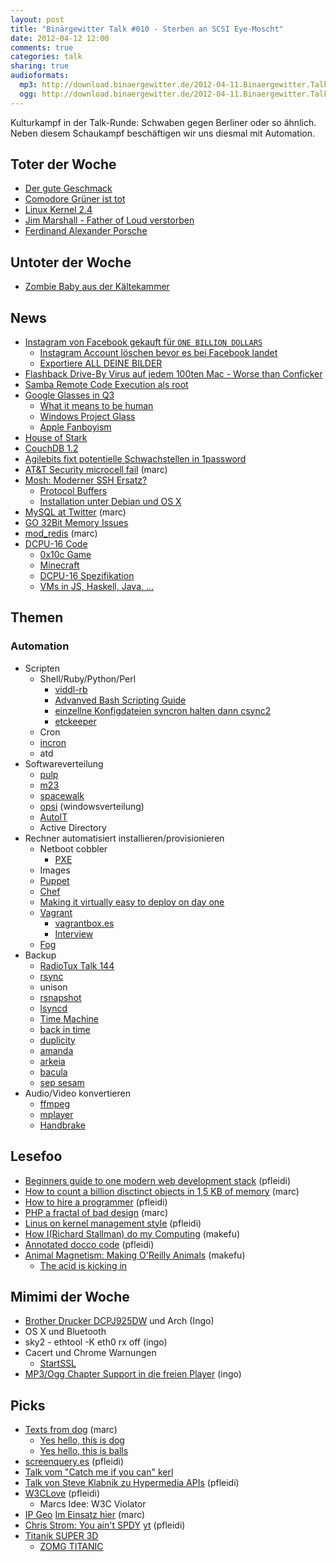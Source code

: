 ```yaml
---
layout: post
title: "Binärgewitter Talk #010 - Sterben an SCSI Eye-Moscht"
date: 2012-04-12 12:00
comments: true
categories: talk
sharing: true
audioformats:
  mp3: http://download.binaergewitter.de/2012-04-11.Binaergewitter.Talk.10.mp3
  ogg: http://download.binaergewitter.de/2012-04-11.Binaergewitter.Talk.10.ogg
---
```

Kulturkampf in der Talk-Runde: Schwaben gegen Berliner oder so ähnlich. Neben diesem Schaukampf beschäftigen wir uns diesmal mit Automation.

## Toter der Woche
- [Der gute Geschmack]( http://robmientjes.nl/item/comic-serif )
- [Comodore Grüner ist tot](http://www.heise.de/newsticker/meldung/Computer-fuer-die-Massen-zum-Tode-des-Commodore-Gruenders-Jack-Tramiel-1517599.html )
- [Linux Kernel 2.4]( http://www.heise.de/newsticker/meldung/Pflege-des-Linux-Kernels-2-4-endet-1517604.html )
- [Jim Marshall - Father of Loud verstorben]( http://www.wochenblatt.de/nachrichten/altoetting/ueberregionales/Verstaerker-Erfinder-Jim-Marshall-tot;art5572,106046 )
- [Ferdinand Alexander Porsche]( http://de.wikipedia.org/wiki/Ferdinand_Alexander_Porsche )
## Untoter der Woche
- [Zombie Baby aus der Kältekammer]( http://www.rp-online.de/panorama/ausland/fruehchen-ueberlebt-stundenlang-in-kuehlraum-1.2787719 )

## News
- [Instagram von Facebook gekauft für `ONE BILLION DOLLARS`]( http://www.businessinsider.com/instagram-billion-dollar-valuation-2012-4 )
    * [Instagram Account löschen bevor es bei Facebook landet]( https://instagram.com/accounts/remove/request/ )
    * [Exportiere ALL DEINE BILDER]( http://instaport.me/ )
- [Flashback Drive-By Virus auf jedem 100ten Mac - Worse than Conficker]( http://www.computerworld.com/s/article/9225937/Mac_Malware_Outbreak_Is_Bigger_than_39_Conficker_39_ )
- [Samba Remote Code Execution als root](https://www.samba.org/samba/security/CVE-2012-1182 )
- [Google Glasses in Q3]( https://plus.google.com/111626127367496192147/posts )
    * [What it means to be human]( http://blog.bit9.com/bid/80774/Project-Glass-Google-s-Augmented-Reality-Changes-What-it-is-to-be-Human?utm_source=BLOG-Project-Glass-Google-s-Augmented-Reality-Changes-What-it-is-to-be-Human-4.9.2012 )
    * [Windows Project Glass]( http://www.youtube.com/watch?v=ZwModZmOzDs )
    * [Apple Fanboyism]( http://www.cultofmac.com/159453/why-apple-wont-turn-you-into-a-cyborg/ )
- [House of Stark](https://p.twimg.com/AoNUIKYCIAA0eip.jpg )  
- [CouchDB 1.2]( http://couchdb.apache.org/ )
- [Agilebits fixt potentielle Schwachstellen in 1password]( http://blog.agilebits.com/2012/04/09/1password-ios-pbkdf2-goodness/ )
- [AT&T Security microcell fail]( http://fail0verflow.com/blog/2012/microcell-fail.html ) (marc)
- [Mosh: Moderner SSH Ersatz?]( http://mosh.mit.edu/ )
    * [Protocol Buffers]( https://developers.google.com/protocol-buffers/ )
    * [Installation unter Debian und OS X]( http://www.freshblurbs.com/installing-mosh-debian-squeeze-and-mac-os-x-lion )
- [MySQL at Twitter]( http://engineering.twitter.com/2012/04/mysql-at-twitter.html ) (marc)
- [GO 32Bit Memory Issues](http://news.ycombinator.net/item?id=3805302 )
- [mod_redis]( https://github.com/sneakybeaky/mod_redis ) (marc)
- [DCPU-16 Code]( https://github.com/blog/1098-take-over-the-galaxy-with-github )
    * [0x10c Game]( http://0x10c.com/ )
    * [Minecraft]( http://www.minecraft.net/ )
    * [DCPU-16 Spezifikation]( http://0x10c.com/doc/dcpu-16.txt )
    * [VMs in JS, Haskell, Java, ...]( https://github.com/dcpu16 )

## Themen
### Automation

- Scripten
    * Shell/Ruby/Python/Perl
        - [viddl-rb]( https://github.com/rb2k/viddl-rb )
        - [Advanved Bash Scripting Guide]( http://tldp.org/LDP/abs/html/ )
        - [einzellne Konfigdateien syncron halten dann csync2](http://oss.linbit.com/csync2/ )
        - [etckeeper](http://joey.kitenet.net/code/etckeeper/ )
    * Cron
    * [incron]( http://inotify.aiken.cz/?section=incron&page=doc&lang=en )
    * atd
- Softwareverteilung
    * [pulp](http://pulpproject.org/)
    * [m23](http://m23.sourceforge.net/PostNuke-0.750/html/index.php)
    * [spacewalk](http://spacewalk.redhat.com/)
    * [opsi](http://www.opsi.org/en) (windowsverteilung)
    * [AutoIT]( http://www.autoitscript.com/site/autoit/ )
    * Active Directory
- Rechner automatisiert installieren/provisionieren
    * Netboot cobbler
        * [PXE]( http://de.wikipedia.org/wiki/Preboot_Execution_Environment )
    * Images
    * [Puppet]( http://puppetlabs.com/puppet/what-is-puppet/ )
    * [Chef]( http://www.opscode.com/chef/ )
    * [Making it virtually easy to deploy on day one]( http://codeascraft.etsy.com/2012/03/13/making-it-virtually-easy-to-deploy-on-day-one/ )
    * [Vagrant]( http://vagrantup.com/ )
      - [vagrantbox.es]( http://vagrantbox.es/ )
      - [Interview]( http://thechangelog.com/post/17325686068/episode-0-7-2-vagrant-with-mitchell-hashimoto )
    * [Fog]( http://fog.io/ )
- Backup
    * [RadioTux Talk 144](http://www.radiotux.de/index.php?/archives/7597-Talk-144-RAID0-Backup.html )
    * [rsync](https://rsync.samba.org/)
    * unison
    * [rsnapshot](http://rsnapshot.org/)
    * [lsyncd]( https://code.google.com/p/lsyncd/ )
    * [Time Machine](https://www.apple.com/macosx/apps/#timemachine)
    * [back in time](http://backintime.le-web.org/)
    * [duplicity](http://duplicity.nongnu.org/)
    * [amanda](http://amanda.org/)
    * [arkeia](http://www.arkeia.com/)
    * [bacula](http://www.bacula.org/)
    * [sep sesam](http://sepsoftware.com/)
- Audio/Video konvertieren
    * [ffmpeg](http://ffmpeg.org/)
    * [mplayer](http://www.mplayerhq.hu/)
    * [Handbrake](http://handbrake.fr/)

## Lesefoo
- [Beginners guide to one modern web development stack]( http://coffeespoonsofcode.wordpress.com/2012/04/07/beginners-guide-to-one-modern-web-development-stack/ ) (pfleidi)
- [How to count a billion disctinct objects in 1,5 KB of memory]( http://highscalability.com/blog/2012/4/5/big-data-counting-how-to-count-a-billion-distinct-objects-us.html ) (marc)
- [How to hire a programmer]( http://www.codinghorror.com/blog/2012/03/how-to-hire-a-programmer.html ) (pfleidi)
- [PHP a fractal of bad design]( http://me.veekun.com/blog/2012/04/09/php-a-fractal-of-bad-design/ ) (marc)
- [Linus on kernel management style]( http://lwn.net/Articles/105375/ ) (pfleidi)
- [How I(Richard Stallman) do my Computing](http://stallman.org/stallman-computing.html ) (makefu)
- [Annotated docco code]( http://jashkenas.github.com/docco/ ) (pfleidi)
- [Animal Magnetism: Making O'Reilly Animals]( http://oreilly.com/news/lejeune_0400.html# ) (makefu)
    * [The acid is kicking in]( http://www.kontraband.com/pics/15421/OReilly-On-Acid/ )

## Mimimi der Woche
- [Brother Drucker DCPJ925DW](http://www.amazon.de/gp/product/B005HQPNWW/ref=as_li_ss_tl?ie=UTF8&tag=trektrip&linkCode=as2&camp=1638&creative=19454&creativeASIN=B005HQPNWW) und Arch (Ingo)
- OS X und Bluetooth
- sky2 - ethtool -K eth0 rx off (ingo)
- Cacert und Chrome Warnungen
    * [StartSSL]( http://www.startssl.com/ )
- [MP3/Ogg Chapter Support in die freien Player](https://plus.google.com/100883264249933714273/posts/GJM9D5VxX4G ) (ingo)

## Picks
- [Texts from dog]( http://textfromdog.tumblr.com/ ) (marc)
    * [Yes hello, this is dog]( http://knowyourmeme.com/memes/yes-this-is-dog )
    * [Yes hello, this is balls]( http://memerial.net/4319-hello-yes-this-is-balls )
- [screenquery.es]( http://screenqueri.es/ ) (pfleidi)
- [Talk vom "Catch me if you can" kerl]( http://www.youtube.com/watch?v=vHOvl_D_tdU )
- [Talk von Steve Klabnik zu Hypermedia APIs]( http://vimeo.com/40084288 ) (pfleidi)
- [W3CLove]( http://w3clove.com/ ) (pfleidi)
   * Marcs Idee: W3C Violator
- [IP Geo]( http://ip-geo.appspot.com/ ) [Im Einsatz hier]( http://blog.marc-seeger.de/books.html ) (marc)
- [Chris Strom: You ain't SPDY]( http://confreaks.com/videos/652-gogaruco2011-you-ain-t-spdy ) [yt]( http://www.youtube.com/watch?v=zqst-oaXIHQ ) (pfleidi)
- [Titanik SUPER 3D]( http://www.youtube.com/watch?v=dJxj1mou03M )
   * [ZOMG TITANIC]( http://twitpic.com/97vogu )
   
